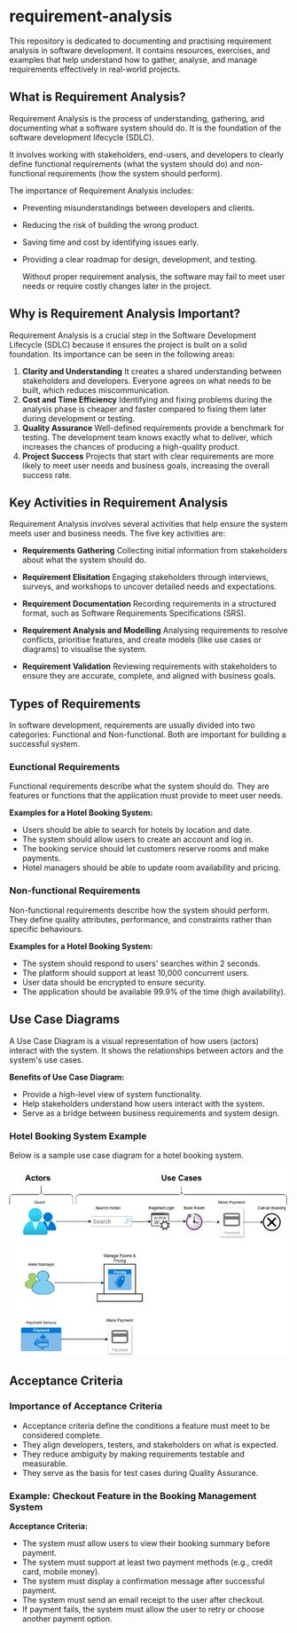 # requirement-analysis

This repository is dedicated to documenting and practising requirement analysis in software development.
It contains resources, exercises, and examples that help understand how to gather, analyse, and manage requirements effectively in real-world projects.

## What is Requirement Analysis?

Requirement Analysis is the process of understanding, gathering, and documenting what a software system should do. It is the foundation of the software development lifecycle (SDLC).

It involves working with stakeholders, end-users, and developers to clearly define functional requirements (what the system should do) and non-functional requirements (how the system should perform).

The importance of Requirement Analysis includes:

- Preventing misunderstandings between developers and clients.
- Reducing the risk of building the wrong product.
- Saving time and cost by identifying issues early.
- Providing a clear roadmap for design, development, and testing.

  Without proper requirement analysis, the software may fail to meet user needs or require costly changes later in the project.
  
## Why is Requirement Analysis Important?

Requirement Analysis is a crucial step in the Software Development Lifecycle (SDLC) because it ensures the project is built on a solid foundation. Its importance can be seen in the following areas:

1. **Clarity and Understanding**
   It creates a shared understanding between stakeholders and developers. Everyone agrees on what needs to be built, which reduces miscommunication.
2. **Cost and Time Efficiency**
   Identifying and fixing problems during the analysis phase is cheaper and faster compared to fixing them later during development or testing.
3. **Quality Assurance**
   Well-defined requirements provide a benchmark for testing. The development team knows exactly what to deliver, which increases the chances of producing a high-quality product.
4. **Project Success**
   Projects that start with clear requirements are more likely to meet user needs and business goals, increasing the overall success rate.

## Key Activities in Requirement Analysis

Requirement Analysis involves several activities that help ensure the system meets user and business needs. The five key activities are:

- **Requirements Gathering**
  Collecting initial information from stakeholders about what the system should do.
  
- **Requirement Elisitation**
  Engaging stakeholders through interviews, surveys, and workshops to uncover detailed needs and expectations.
  
- **Requirement Documentation**
  Recording requirements in a structured format, such as Software Requirements Specifications (SRS).

- **Requirement Analysis and Modelling**
  Analysing requirements to resolve conflicts, prioritise features, and create models (like use cases or diagrams) to visualise the system.

- **Requirement Validation**
  Reviewing requirements with stakeholders to ensure they are accurate, complete, and aligned with business goals.
  
## Types of Requirements

In software development, requirements are usually divided into two categories: Functional and Non-functional. Both are important for building a successful system.

### Eunctional Requirements

Functional requirements describe what the system should do. They are features or functions that the application must provide to meet user needs.

**Examples for a Hotel Booking System:**

- Users should be able to search for hotels by location and date.
- The system should allow users to create an account and log in.
- The booking service should let customers reserve rooms and make payments.
- Hotel managers should be able to update room availability and pricing.

### Non-functional Requirements

Non-functional requirements describe how the system should perform. They define quality attributes, performance, and constraints rather than specific behaviours.

**Examples for a Hotel Booking System:**

- The system should respond to users' searches within 2 seconds.
- The platform should support at least 10,000 concurrent users.
- User data should be encrypted to ensure security.
- The application should be available 99.9% of the time (high availability).

## Use Case Diagrams

A Use Case Diagram is a visual representation of how users (actors) interact with the system. It shows the relationships between actors and the system's use cases.

**Benefits of Use Case Diagram:**

- Provide a high-level view of system functionality.
- Help stakeholders understand how users interact with the system.
- Serve as a bridge between business requirements and system design.

### Hotel Booking System Example

Below is a sample use case diagram for a hotel booking system.

![Use Case Diagram](alx-booking-uc.png)

## Acceptance Criteria

### Importance of Acceptance Criteria

- Acceptance criteria define the conditions a feature must meet to be considered complete.  
- They align developers, testers, and stakeholders on what is expected.  
- They reduce ambiguity by making requirements testable and measurable.  
- They serve as the basis for test cases during Quality Assurance.

### Example: Checkout Feature in the Booking Management System

**Acceptance Criteria:**

- The system must allow users to view their booking summary before payment.  
- The system must support at least two payment methods (e.g., credit card, mobile money).  
- The system must display a confirmation message after successful payment.  
- The system must send an email receipt to the user after checkout.  
- If payment fails, the system must allow the user to retry or choose another payment option.  
